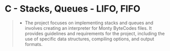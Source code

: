 # **C - Stacks, Queues - LIFO, FIFO**

> * The project focuses on implementing stacks and queues and involves creating an interpreter for Monty ByteCodes files. It provides guidelines and requirements for the project, including the use of specific data structures, compiling options, and output formats.
